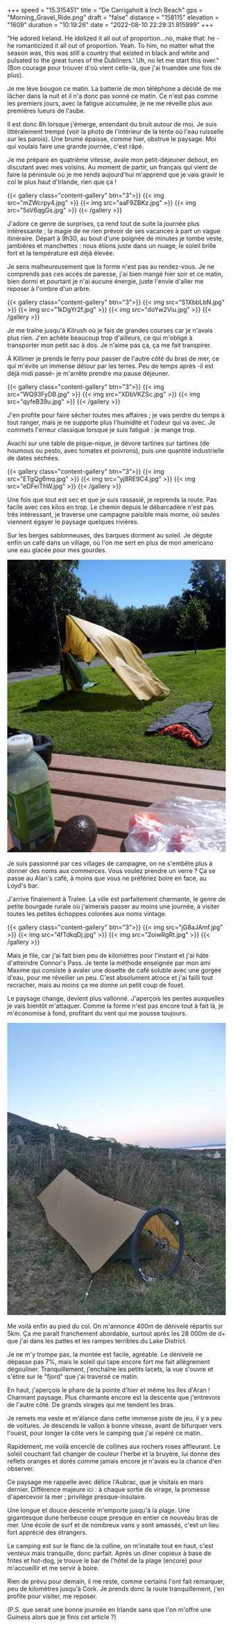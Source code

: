 +++
speed = "15.315451"
title = "De Carrigaholt à Inch Beach"
gps = "Morning_Gravel_Ride.png"
draft = "false"
distance = "158115"
elevation = "1609"
duration = "10:19:26"
date = "2022-08-10 22:29:31.915999"
+++

"He adored Ireland. He idolized it all out of proportion...no, make that: he - he romanticized it all out of proportion. Yeah. To him, no matter what the season was, this was still a country that existed in black and white and pulsated to the great tunes of the Dubliners.' Uh, no let me start this over." (Bon courage pour trouver d'où vient celle-là, que j'ai truandée une fois de plus).

Je me lève bougon ce matin. La batterie de mon téléphone a décidé de me lâcher dans la nuit et il n'a donc pas sonné ce matin. Ce n'est pas comme les premiers jours, avec la fatigue accumulée, je ne me réveille plus aux premières lueurs de l'aube.

Il est donc 8h lorsque j'émerge, entendant du bruit autour de moi. Je suis littéralement trempé (voir la photo de l'intérieur de la tente où l'eau ruisselle sur les parois). Une brume épaisse, comme hier, obstrue le paysage. Moi qui voulais faire une grande journée, c'est râpé.

Je me prépare en quatrième vitesse, avale mon petit-déjeuner debout, en discutant avec mes voisins. Au moment de partir, un français qui vient de faire la péninsule où je me rends aujourd'hui m'apprend que je vais gravir le col le plus haut d'Irlande, rien que ça !

{{< gallery class="content-gallery" btn="3">}}
{{< img src="mZWcrpy4.jpg" >}}
{{< img src="aaF9ZBKz.jpg" >}}
{{< img src="5sV6qgGs.jpg" >}}
{{< /gallery >}}

J'adore ce genre de surprises, ça rend tout de suite la journée plus intéressante ; la magie de ne rien prévoir de ses vacances à part un vague itinéraire. Départ à 9h30, au bout d'une poignée de minutes je tombe veste, jambières et manchettes : nous étions juste dans un nuage, le soleil brille fort et la température est déjà élevée.

Je sens malheureusement que la forme n'est pas au rendez-vous. Je ne comprends pas ces accès de paresse, j'ai bien mangé hier soir et ce matin, bien dormi et pourtant je n'ai aucune énergie, juste l'envie d'aller me reposer à l'ombre d'un arbre.

{{< gallery class="content-gallery" btn="3">}}
{{< img src="S1XbbLbN.jpg" >}}
{{< img src="1kDgYr2f.jpg" >}}
{{< img src="doYw2Viu.jpg" >}}
{{< /gallery >}}

Je me traîne jusqu'à Kilrush où je fais de grandes courses car je n'avais plus rien. J'en achète beaucoup trop d'ailleurs, ce qui m'oblige à transporter mon petit sac à dos. Je n'aime pas ça, ça me fait transpirer.

À Killimer je prends le ferry pour passer de l'autre côté du bras de mer, ce qui m'évite un immense détour par les terres. Peu de temps après -il est déjà midi passé- je m'arrête prendre ma pause déjeuner.

{{< gallery class="content-gallery" btn="3">}}
{{< img src="WQ93FyDB.jpg" >}}
{{< img src="XDbVKZSc.jpg" >}}
{{< img src="qyfeB39u.jpg" >}}
{{< /gallery >}}

J'en profite pour faire sécher toutes mes affaires ; je vais perdre du temps à tout ranger, mais je ne supporte plus l'humidité et l'odeur qui va avec. Je commets l'erreur classique lorsque je suis fatigué : je mange trop.

Avachi sur une table de pique-nique, je dévore tartines sur tartines (de houmous ou pesto, avec tomates et poivrons), puis une quantité industrielle de dates séchées.

{{< gallery class="content-gallery" btn="3">}}
{{< img src="ETgQg6mq.jpg" >}}
{{< img src="yj8RE9C4.jpg" >}}
{{< img src="eDFeiThW.jpg" >}}
{{< /gallery >}}

Une fois que tout est sec et que je suis rassasié, je reprends la route. Pas facile avec ces kilos en trop. Le chemin depuis le débarcadère n'est pas très intéressant, je traverse une campagne paisible mais morne, où seules viennent égayer le paysage quelques rivières.

Sur les berges sablonneuses, des barques dorment au soleil. Je dégote enfin un café dans un village, où l'on me sert en plus de mon americano une eau glacée pour mes gourdes.

![Paysages de la péninsule de Dingle](pshrgHPz.jpg)

Je suis passionné par ces villages de campagne, on ne s'embête plus à donner des noms aux commerces. Vous voulez prendre un verre ? Ça se passe au Alan's café, à moins que vous ne préfériez boire en face, au Loyd's bar.

J'arrive finalement à Tralee. La ville est parfaitement charmante, le genre de petite bourgade rurale où j'aimerais passer au moins une journée, à visiter toutes les petites échoppes colorées aux noms vintage.

{{< gallery class="content-gallery" btn="3">}}
{{< img src="jG8aJAmf.jpg" >}}
{{< img src="4fTdkqDj.jpg" >}}
{{< img src="2oiwRgRt.jpg" >}}
{{< /gallery >}}

Mais je file, car j'ai fait bien peu de kilomètres pour l'instant et j'ai hâte d'atteindre Connor's Pass. Je tente la méthode enseignée par mon ami Maxime qui consiste à avaler une dosette de café soluble avec une gorgée d'eau, pour me réveiller un peu. C'est absolument atroce et j'ai failli tout recracher, mais au moins ça me donne un petit coup de fouet.

Le paysage change, devient plus vallonné. J'aperçois les pentes auxquelles je vais bientôt m'attaquer. Comme la forme n'est pas encore tout à fait là, je m'économise à fond, profitant du vent qui me pousse toujours.

![Connor's Pass - Col le plus haut d'Irlande](qa8JyKDG.jpg)

Me voilà enfin au pied du col. On m'annonce 400m de dénivelé répartis sur 5km. Ça me paraît franchement abordable, surtout après les 28 000m de d+ que j'ai dans les pattes et les rampes terribles du Lake District.

Je ne m'y trompe pas, la montée est facile, agréable. Le dénivelé ne dépasse pas 7%, mais le soleil qui tape encore fort me fait allègrement dégouliner. Tranquillement, j'enchaîne les petits lacets, la vue s'ouvre et s'étire sur le "fjord" que j'ai traversé ce matin.

En haut, j'aperçois le phare de la pointe d'hier et même les îles d'Aran ! Charmant paysage. Plus charmante encore est la descente que j'entrevois de l'autre côté. De grands virages qui me tendent les bras.

Je remets ma veste et m'élance dans cette immense piste de jeu, il y a peu de voitures. Je descends le vallon à bonne vitesse, avant de bifurquer vers l'ouest, pour longer la côte vers le camping que j'ai repéré ce matin.

Rapidement, me voilà encerclé de collines aux rochers roses affleurant. Le soleil couchant fait changer de couleur l'herbe et la bruyère, lui donne des reflets oranges et dorés comme jamais encore je n'avais eu la chance d'en observer.

Ce paysage me rappelle avec délice l'Aubrac, que je visitais en mars dernier. Différence majeure ici : à chaque sortie de virage, la promesse d'apercevoir la mer ; privilège presque-insulaire.

Une longue et douce descente m'emporte jusqu'à la plage. Une gigantesque dune herbeuse coupe presque en entier ce nouveau bras de mer. Une école de surf et de nombreux vans y sont amassés, c'est un lieu fort apprécié des étrangers.

Le camping est sur le flanc de la colline, on m'installe tout en haut, c'est venteux mais tranquille, donc parfait. Après un dîner copieux à base de frites et hot-dog, je trouve le bar de l'hôtel de la plage (encore) pour m'accueillir et me servir à boire.

Rien de prévu pour demain, il me reste, comme certains l'ont fait remarquer, peu de kilomètres jusqu'à Cork. Je prends donc la route tranquillement, j'en profite pour visiter, me reposer.

(P.S. que serait une bonne journée en Irlande sans que l'on m'offre une Guiness alors que je finis cet article ?)
